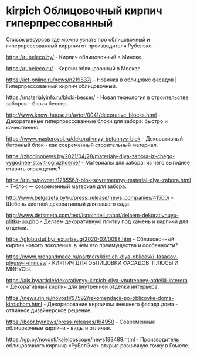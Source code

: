 # kirpich Облицовочный кирпич гиперпрессованный

Список ресурсов где можно узнать про облицовочный и гиперпрессованный киррпич от производителя Рубелэко.

https://rubeleco.by/ - Кирпич облицовочный в Минске.

https://rubeleco.ru/ - Кирпич облицовочный в Москве.

https://ict-online.ru/news/n219837/ - Новинка в облицовке фасадов | Гиперпрессованный кирпич облицовочный.

https://materialyinfo.ru/bloki-besser/ - Новая технология в строительстве заборов – блоки бессер.

http://www.know-house.ru/avtor/0041/decorative_blocks.html - Декоративные гиперпрессованные блоки для забора: быстро и качественно.

https://www.masterovoi.ru/dekorativnyy-betonnyy-blok - Декоративный бетонный блок - как современный строительный материал.

https://zhodinonews.by/2021/04/28/materialy-dlya-zabora-iz-chego-vygodnee-stavit-ograzhdenie/ - Материалы для забора: из чего выгоднее ставить ограждение?

https://rin.ru/novosti/128556/t-blok-sovremennyy-material-dlya-zabora.html - Т-блок — современный материал для забора.

http://www.belgazeta.by/ru/press_release/news_companies/41500/ - Щебень цветной декоративный для вашего сада.

http://www.defsmeta.com/text/ispolniteli_rabot/delaem-dekorativnuyu-plitku-po.php - Делаем декоративную плитку под камень и кирпичи для отделки.

https://globustut.by/_extart/eug/2020-02/0098.htm - Облицовочный кирпич нового поколения: в чем его преимущества и особенности?

https://www.prohandmade.ru/partners/kirpich-dlya-oblicovki-fasadov-plyusy-i-minusy/ - КИРПИЧ ДЛЯ ОБЛИЦОВКИ ФАСАДОВ: ПЛЮСЫ И МИНУСЫ.

https://ais.by/article/dekorativnyy-kirpich-dlya-vnutrenney-otdelki-interera - Декоративный кирпич для внутренней отделки интерьера.

https://news.rin.ru/novosti/97592/rekomendacii-po-oblicovke-doma-kirpichom.html - Декорирование кирпичом внешнего фасада дома - отличное дизайнерское решение.

https://bobr.by/news/press-releases/164950 - Современные облицовочные кирпичи - виды и отличия.

https://gp.by/novosti/kaleidoscope/news183489.html - Производитель облицовочного кирпича «РуБелЭко» открыл розничную точку в Гомеле.



